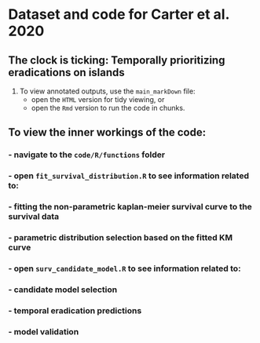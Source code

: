 # Dataset and code for Carter et al. 2020 
##  The clock is ticking: Temporally prioritizing eradications on islands

1. To view annotated outputs, use the `main_markDown` file:
   - open the `HTML` version for tidy viewing, or
   - open the `Rmd` version to run the code in chunks.

## To view the inner workings of the code:
### - navigate to the `code/R/functions` folder
### - open `fit_survival_distribution.R` to see information related to:
###		- fitting the non-parametric kaplan-meier survival curve to the survival data
###		- parametric distribution selection based on the fitted KM curve
###	- open `surv_candidate_model.R` to see information related to:
###		- candidate model selection
###		- temporal eradication predictions
###		- model validation